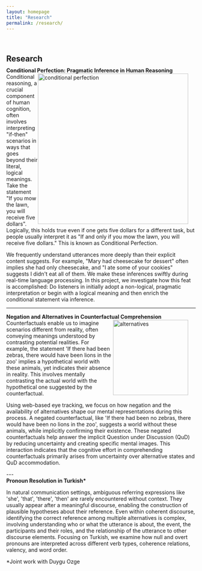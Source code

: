 ```yaml
---
layout: homepage
title: "Research"
permalink: /research/
---
```

<h1 id="research"></h1>

<h2 style="margin: 60px 0px 10px;">Research</h2>

<h4 style="margin:0 0 0;">Conditional Perfection: Pragmatic Inference in Human Reasoning</h4>

<div>
<img src="../assets/img/conditionals.png" alt="conditional perfection" style="float: right; margin-right: 20px; width: 400px; height: auto;" />
    Conditional reasoning, a crucial component of human cognition, often involves interpreting "if-then" scenarios in ways that goes beyond their literal, logical meanings. Take the statement "If you mow the lawn, you will receive five dollars". Logically, this holds true even if one gets five dollars for a different task, but people usually interpret it as "If and only if you mow the lawn, you will receive five dollars." This is known as Conditional Perfection.
<p>   We frequently understand utterances more deeply than their explicit content suggests. For example, "Mary had cheesecake for dessert" often implies she had only cheesecake, and "I ate some of your cookies" suggests I didn't eat all of them. We make these inferences swiftly during real-time language processing. In this project, we investigate how this feat is accomplished: Do listeners in initially adopt a non-logical, pragmatic interpretation or begin with a logical meaning and then enrich the conditional statement via inference.</p>
</div>

---
<h4 style="margin:0 0 0;">Negation and Alternatives in Counterfactual Comprehension</h4>

<div>
<img src="../assets/img/counterfactuals2.png" alt="alternatives" style="float: right; margin-right: 20px; width: 200px; height: auto;" />   Counterfactuals enable us to imagine scenarios different from reality, often conveying meanings understood by contrasting potential realities. For example, the statement 'If there had been zebras, there would have been lions in the zoo' implies a hypothetical world with these animals, yet indicates their absence in reality. This involves mentally contrasting the actual world with the hypothetical one suggested by the counterfactual.
  <p> Using web-based eye tracking, we focus on how negation and the availability of alternatives shape our mental representations during this process. A negated counterfactual, like 'If there had been no zebras, there would have been no lions in the zoo', suggests a world without these animals, while implicitly confirming their existence. These negated counterfactuals help answer the implicit Question under Discussion (QuD) by reducing uncertainty and creating specific mental images. This interaction indicates that the cognitive effort in comprehending counterfactuals primarily arises from uncertainty over alternative states and QuD accommodation. </p>
</div>
---


<h4 style="margin:0 0 0;">Pronoun Resolution in Turkish*</h4>

<div>
<p> In natural communication settings, ambiguous referring expressions like 'she', 'that', 'there', 'then' are rarely encountered without context. They usually appear after a meaningful discourse, enabling the construction of plausible hypotheses about their reference. Even within coherent discourse, identifying the correct reference among multiple alternatives is complex, involving understanding who or what the utterance is about, the event, the participants and their roles, and the relationship of the utterance to other discourse elements. Focusing on Turkish, we examine how null and overt pronouns are interpreted across different verb types, coherence relations, valency, and word order. </p>

<p> *Joint work with Duygu Ozge </p>

</div>

